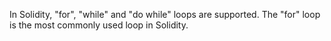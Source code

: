 In Solidity, "for", "while" and "do while" loops are supported. The "for" loop is the most commonly used loop in Solidity.
